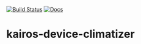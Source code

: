 [![Build Status](https://travis-ci.org/ESIBot/kairos-device-climatizer.svg?branch=master)](https://travis-ci.org/ESIBot/kairos-device-climatizer)
[![Docs](https://img.shields.io/badge/doc-reference-blue.svg)](https://bigomby.gitbooks.io/kairos-device-climatizer/content/)

# kairos-device-climatizer
